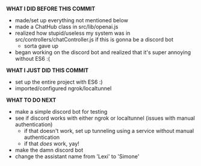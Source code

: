 **WHAT I DID BEFORE THIS COMMIT**
- made/set up everything not mentioned below
- made a ChatHub class in src/lib/openai.js
- realized how stupid/useless my system was in src/controllers/chatController.js if this is gonna be a discord bot
  - sorta gave up
- began working on the discord bot and realized that it's super annoying without ES6 :(

**WHAT I JUST DID THIS COMMIT**
- set up the entire project with ES6 :)
- imported/configured ngrok/localtunnel

**WHAT TO DO NEXT**
- make a simple discord bot for testing
- see if discord works with either ngrok or localtunnel (issues with manual authentication)
  - if that doesn't work, set up tunneling using a service without manual authentication
  - if that *does* work, yay!
- make the damn discord bot
- change the assistant name from 'Lexi' to 'Simone'
